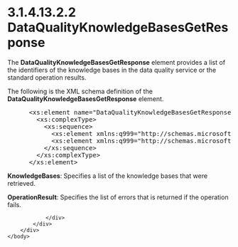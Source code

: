 <html dir="LTR" xmlns:mshelp="http://msdn.microsoft.com/mshelp" xmlns:ddue="http://ddue.schemas.microsoft.com/authoring/2003/5" xmlns:xlink="http://www.w3.org/1999/xlink" xmlns:tool="http://www.microsoft.com/tooltip">
    <head>
        <meta http-equiv="Content-Type" content="text/html; CHARSET=utf-8"></meta>
        <meta name="save" content="history"></meta>
        <title>3.1.4.13.2.2 DataQualityKnowledgeBasesGetResponse</title>
        <xml>
            <mshelp:toctitle title="3.1.4.13.2.2 DataQualityKnowledgeBasesGetResponse"></mshelp:toctitle>
            <mshelp:rltitle title="[MS-SSMDSWS-15]: DataQualityKnowledgeBasesGetResponse"></mshelp:rltitle>
            <mshelp:keyword index="A" term="eb361a6a-a1c2-4181-ad4a-89defcb2933f"></mshelp:keyword>
            <mshelp:attr name="DCSext.ContentType" value="open specification"></mshelp:attr>
            <mshelp:attr name="AssetID" value="eb361a6a-a1c2-4181-ad4a-89defcb2933f"></mshelp:attr>
            <mshelp:attr name="TopicType" value="kbRef"></mshelp:attr>
            <mshelp:attr name="DCSext.Title" value="[MS-SSMDSWS-15]: DataQualityKnowledgeBasesGetResponse" />
        </xml>
    </head>
    <body>
        <div id="header">
            <h1 class="heading">3.1.4.13.2.2 DataQualityKnowledgeBasesGetResponse</h1>
        </div>
        <div id="mainSection">
            <div id="mainBody">
                <div id="allHistory" class="saveHistory"></div>
                <div id="sectionSection0" class="section" name="collapseableSection">
                    

<p>The <b>DataQualityKnowledgeBasesGetResponse</b> element
provides a list of the identifiers of the knowledge bases in the data quality
service or the standard operation results.</p>

<p>The following is the XML schema definition of the <b>DataQualityKnowledgeBasesGetResponse</b>
element.</p>

<dl>
<dd>
<div><pre> &lt;xs:element name=&quot;DataQualityKnowledgeBasesGetResponse&quot; xmlns:xs=&quot;http://www.w3.org/2001/XMLSchema&quot;&gt;
   &lt;xs:complexType&gt;
     &lt;xs:sequence&gt;
       &lt;xs:element xmlns:q999=&quot;http://schemas.microsoft.com/sqlserver/masterdataservices/2009/09&quot; minOccurs=&quot;0&quot; name=&quot;KnowledgeBases&quot; nillable=&quot;true&quot; type=&quot;q999:ArrayOfKnowledgebase&quot; /&gt;
       &lt;xs:element xmlns:q999=&quot;http://schemas.microsoft.com/sqlserver/masterdataservices/2009/09&quot; minOccurs=&quot;0&quot; name=&quot;OperationResult&quot; nillable=&quot;true&quot; type=&quot;q999:OperationResult&quot; /&gt;
     &lt;/xs:sequence&gt;
   &lt;/xs:complexType&gt;
 &lt;/xs:element&gt;
</pre></div>
</dd></dl>

<p><b>KnowledgeBases</b>: Specifies a list of the
knowledge bases that were retrieved.</p>

<p><b>OperationResult</b>: Specifies the list of errors
that is returned if the operation fails.</p>


                </div>
            </div>
        </div>
    </body>
</html>